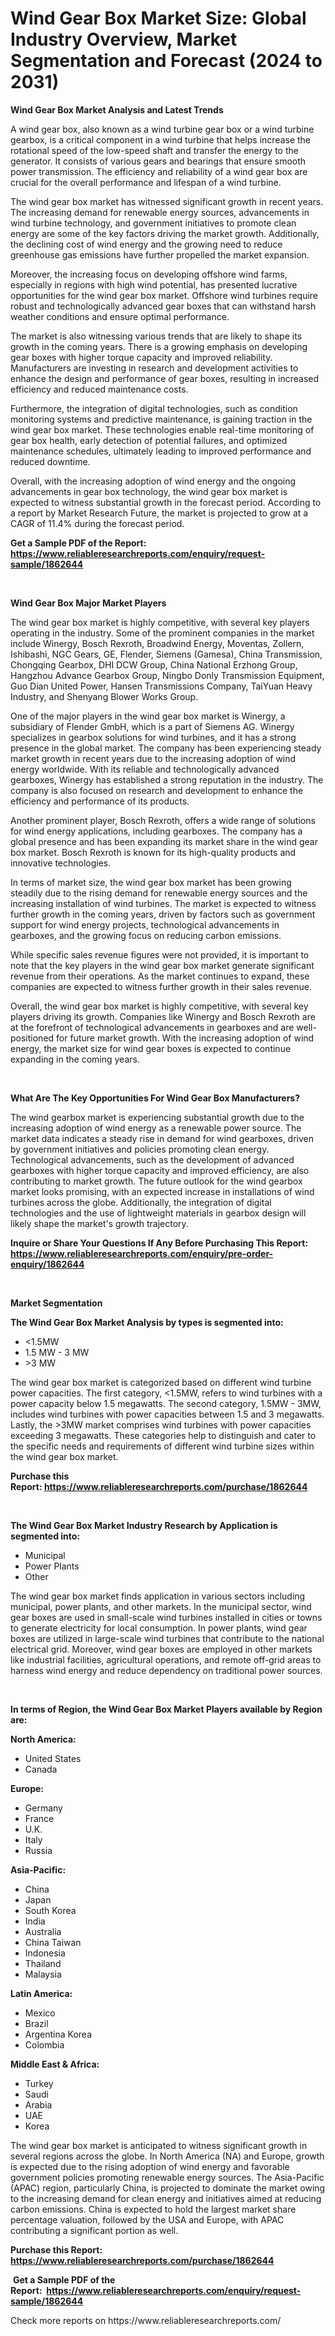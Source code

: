 <p><h1>Wind Gear Box Market Size: Global Industry Overview, Market Segmentation and Forecast (2024 to 2031)</h1></p><p><strong>Wind Gear Box Market Analysis and Latest Trends</strong></p>
<p><p>A wind gear box, also known as a wind turbine gear box or a wind turbine gearbox, is a critical component in a wind turbine that helps increase the rotational speed of the low-speed shaft and transfer the energy to the generator. It consists of various gears and bearings that ensure smooth power transmission. The efficiency and reliability of a wind gear box are crucial for the overall performance and lifespan of a wind turbine.</p><p>The wind gear box market has witnessed significant growth in recent years. The increasing demand for renewable energy sources, advancements in wind turbine technology, and government initiatives to promote clean energy are some of the key factors driving the market growth. Additionally, the declining cost of wind energy and the growing need to reduce greenhouse gas emissions have further propelled the market expansion.</p><p>Moreover, the increasing focus on developing offshore wind farms, especially in regions with high wind potential, has presented lucrative opportunities for the wind gear box market. Offshore wind turbines require robust and technologically advanced gear boxes that can withstand harsh weather conditions and ensure optimal performance.</p><p>The market is also witnessing various trends that are likely to shape its growth in the coming years. There is a growing emphasis on developing gear boxes with higher torque capacity and improved reliability. Manufacturers are investing in research and development activities to enhance the design and performance of gear boxes, resulting in increased efficiency and reduced maintenance costs.</p><p>Furthermore, the integration of digital technologies, such as condition monitoring systems and predictive maintenance, is gaining traction in the wind gear box market. These technologies enable real-time monitoring of gear box health, early detection of potential failures, and optimized maintenance schedules, ultimately leading to improved performance and reduced downtime.</p><p>Overall, with the increasing adoption of wind energy and the ongoing advancements in gear box technology, the wind gear box market is expected to witness substantial growth in the forecast period. According to a report by Market Research Future, the market is projected to grow at a CAGR of 11.4% during the forecast period.</p></p>
<p><strong>Get a Sample PDF of the Report:&nbsp; <a href="https://www.reliableresearchreports.com/enquiry/request-sample/1862644">https://www.reliableresearchreports.com/enquiry/request-sample/1862644</a></strong></p>
<p>&nbsp;</p>
<p><strong>Wind Gear Box Major Market Players</strong></p>
<p><p>The wind gear box market is highly competitive, with several key players operating in the industry. Some of the prominent companies in the market include Winergy, Bosch Rexroth, Broadwind Energy, Moventas, Zollern, Ishibashi, NGC Gears, GE, Flender, Siemens (Gamesa), China Transmission, Chongqing Gearbox, DHI DCW Group, China National Erzhong Group, Hangzhou Advance Gearbox Group, Ningbo Donly Transmission Equipment, Guo Dian United Power, Hansen Transmissions Company, TaiYuan Heavy Industry, and Shenyang Blower Works Group.</p><p>One of the major players in the wind gear box market is Winergy, a subsidiary of Flender GmbH, which is a part of Siemens AG. Winergy specializes in gearbox solutions for wind turbines, and it has a strong presence in the global market. The company has been experiencing steady market growth in recent years due to the increasing adoption of wind energy worldwide. With its reliable and technologically advanced gearboxes, Winergy has established a strong reputation in the industry. The company is also focused on research and development to enhance the efficiency and performance of its products.</p><p>Another prominent player, Bosch Rexroth, offers a wide range of solutions for wind energy applications, including gearboxes. The company has a global presence and has been expanding its market share in the wind gear box market. Bosch Rexroth is known for its high-quality products and innovative technologies.</p><p>In terms of market size, the wind gear box market has been growing steadily due to the rising demand for renewable energy sources and the increasing installation of wind turbines. The market is expected to witness further growth in the coming years, driven by factors such as government support for wind energy projects, technological advancements in gearboxes, and the growing focus on reducing carbon emissions.</p><p>While specific sales revenue figures were not provided, it is important to note that the key players in the wind gear box market generate significant revenue from their operations. As the market continues to expand, these companies are expected to witness further growth in their sales revenue.</p><p>Overall, the wind gear box market is highly competitive, with several key players driving its growth. Companies like Winergy and Bosch Rexroth are at the forefront of technological advancements in gearboxes and are well-positioned for future market growth. With the increasing adoption of wind energy, the market size for wind gear boxes is expected to continue expanding in the coming years.</p></p>
<p>&nbsp;</p>
<p><strong>What Are The Key Opportunities For Wind Gear Box Manufacturers?</strong></p>
<p><p>The wind gearbox market is experiencing substantial growth due to the increasing adoption of wind energy as a renewable power source. The market data indicates a steady rise in demand for wind gearboxes, driven by government initiatives and policies promoting clean energy. Technological advancements, such as the development of advanced gearboxes with higher torque capacity and improved efficiency, are also contributing to market growth. The future outlook for the wind gearbox market looks promising, with an expected increase in installations of wind turbines across the globe. Additionally, the integration of digital technologies and the use of lightweight materials in gearbox design will likely shape the market's growth trajectory.</p></p>
<p><strong>Inquire or Share Your Questions If Any Before Purchasing This Report: <a href="https://www.reliableresearchreports.com/enquiry/pre-order-enquiry/1862644">https://www.reliableresearchreports.com/enquiry/pre-order-enquiry/1862644</a></strong></p>
<p>&nbsp;</p>
<p><strong>Market Segmentation</strong></p>
<p><strong>The Wind Gear Box Market Analysis by types is segmented into:</strong></p>
<p><ul><li><1.5MW</li><li>1.5 MW - 3 MW</li><li>>3 MW</li></ul></p>
<p><p>The wind gear box market is categorized based on different wind turbine power capacities. The first category, <1.5MW, refers to wind turbines with a power capacity below 1.5 megawatts. The second category, 1.5MW - 3MW, includes wind turbines with power capacities between 1.5 and 3 megawatts. Lastly, the >3MW market comprises wind turbines with power capacities exceeding 3 megawatts. These categories help to distinguish and cater to the specific needs and requirements of different wind turbine sizes within the wind gear box market.</p></p>
<p><strong>Purchase this Report:&nbsp;<a href="https://www.reliableresearchreports.com/purchase/1862644">https://www.reliableresearchreports.com/purchase/1862644</a></strong></p>
<p>&nbsp;</p>
<p><strong>The Wind Gear Box Market Industry Research by Application is segmented into:</strong></p>
<p><ul><li>Municipal</li><li>Power Plants</li><li>Other</li></ul></p>
<p><p>The wind gear box market finds application in various sectors including municipal, power plants, and other markets. In the municipal sector, wind gear boxes are used in small-scale wind turbines installed in cities or towns to generate electricity for local consumption. In power plants, wind gear boxes are utilized in large-scale wind turbines that contribute to the national electrical grid. Moreover, wind gear boxes are employed in other markets like industrial facilities, agricultural operations, and remote off-grid areas to harness wind energy and reduce dependency on traditional power sources.</p></p>
<p>&nbsp;</p>
<p><strong>In terms of Region, the Wind Gear Box Market Players available by Region are:</strong></p>
<p>
    <p> <strong> North America: </strong>
        <ul>
            <li>United States</li>
            <li>Canada</li>
        </ul>
        </p> 
    <p> <strong> Europe: </strong>
        <ul>
            <li>Germany</li>
            <li>France</li>
            <li>U.K.</li>
            <li>Italy</li>
            <li>Russia</li>
        </ul>
        </p> 
    <p> <strong> Asia-Pacific: </strong>
        <ul>
            <li>China</li>
            <li>Japan</li>
            <li>South Korea</li>
            <li>India</li>
            <li>Australia</li>
            <li>China Taiwan</li>
            <li>Indonesia</li>
            <li>Thailand</li>
            <li>Malaysia</li>
        </ul>
        </p> 
    <p> <strong> Latin America: </strong>
        <ul>
            <li>Mexico</li>
            <li>Brazil</li>
            <li>Argentina Korea</li>
            <li>Colombia</li>
        </ul>
        </p> 
    <p> <strong> Middle East & Africa: </strong>
        <ul>
            <li>Turkey</li>
            <li>Saudi</li>
            <li>Arabia</li>
            <li>UAE</li>
            <li>Korea</li>
        </ul>
    </p>
    </p>
<p><p>The wind gear box market is anticipated to witness significant growth in several regions across the globe. In North America (NA) and Europe, growth is expected due to the rising adoption of wind energy and favorable government policies promoting renewable energy sources. The Asia-Pacific (APAC) region, particularly China, is projected to dominate the market owing to the increasing demand for clean energy and initiatives aimed at reducing carbon emissions. China is expected to hold the largest market share percentage valuation, followed by the USA and Europe, with APAC contributing a significant portion as well.</p></p>
<p><strong>Purchase this Report: <a href="https://www.reliableresearchreports.com/purchase/1862644">https://www.reliableresearchreports.com/purchase/1862644</a></strong></p>
<p>&nbsp;<strong>Get a Sample PDF of the Report:&nbsp;&nbsp;<a href="https://www.reliableresearchreports.com/enquiry/request-sample/1862644">https://www.reliableresearchreports.com/enquiry/request-sample/1862644</a></strong></p>
<p><strong></strong></p>
<p>Check more reports on https://www.reliableresearchreports.com/</p>